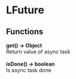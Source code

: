 # LFuture
## Functions
**get() -> Object**\
Return value of async task\
\
**isDone() -> boolean**\
Is async task done